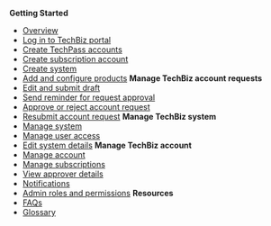 **Getting Started**
- [Overview](techBiz-overview.md)
- [Log in to TechBiz portal](log-in-to-TechBiz-portal.md)
- [Create TechPass accounts](invite-users.md)
- [Create subscription account](request-for-techbiz-account.md)
- [Create system](create-techbiz-system.md)
- [Add and configure products](add-and-configure-products.md)
**Manage TechBiz account requests**
- [Edit and submit draft](manage-draft-request.md)
- [Send reminder for request approval](send-reminder-for-account-approval.md)
- [Approve or reject account request](approve-or-reject-techbiz-account.md)
- [Resubmit account request](resubmit-techbiz-account-application.md)
**Manage TechBiz system**
- [Manage system](manage-techbiz-system.md)
- [Manage user access](manage-user-access-subscribed-sgts-products.md)
- [Edit system details](edit-techbiz-system-details.md)
**Manage TechBiz account**
- [Manage account](manage-techbiz-account.md)
- [Manage subscriptions](manage-subscriptions.md)
- [View approver details](view-approver-details-and-attachments.md)
- [Notifications](notifications.md)
- [Admin roles and permissions](admin-roles-and-permissions.md)
**Resources**
- [FAQs](faq.md)
- [Glossary](glossary.md)

